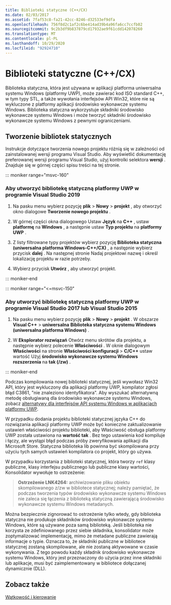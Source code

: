 ```yaml
---
title: Biblioteki statyczne (C++/CX)
ms.date: 02/03/2017
ms.assetid: 7faf53c8-fa21-42cc-8246-d32533ef9dfa
ms.openlocfilehash: 756f8d2c1af2c6be414ad39b4a96fa6cc7ccfb02
ms.sourcegitcommit: 9c2b3df9b837879cd17932ae9f61cdd142078260
ms.translationtype: MT
ms.contentlocale: pl-PL
ms.lasthandoff: 10/29/2020
ms.locfileid: "92924710"
---
```

# <a name="static-libraries-ccx"></a>Biblioteki statyczne (C++/CX)

Biblioteka statyczna, która jest używana w aplikacji platforma uniwersalna systemu Windows (platformy UWP), może zawierać kod ISO standard C++, w tym typy STL, a także wywołania interfejsów API Win32, które nie są wykluczone z platformy aplikacji środowisko wykonawcze systemu Windows. Biblioteka statyczna wykorzystuje składniki środowisko wykonawcze systemu Windows i może tworzyć składniki środowisko wykonawcze systemu Windows z pewnymi ograniczeniami.

## <a name="creating-static-libraries"></a>Tworzenie bibliotek statycznych

Instrukcje dotyczące tworzenia nowego projektu różnią się w zależności od zainstalowanej wersji programu Visual Studio. Aby wyświetlić dokumentację preferowanej wersji programu Visual Studio, użyj kontrolki selektora **wersji** . Znajduje się w górnej części spisu treści na tej stronie.

::: moniker range="msvc-160"

### <a name="to-create-a-uwp-static-library-in-visual-studio-2019"></a>Aby utworzyć bibliotekę statyczną platformy UWP w programie Visual Studio 2019

1. Na pasku menu wybierz pozycję **plik** > **Nowy** > **projekt** , aby otworzyć okno dialogowe **Tworzenie nowego projektu** .

1. W górnej części okna dialogowego Ustaw  **Język** na **C++** , ustaw **platformę** na **Windows** , a następnie ustaw **Typ projektu** na **platformy UWP** .

1. Z listy filtrowane typy projektów wybierz pozycję **Biblioteka statyczna (uniwersalna platforma Windows-C++/CX)** , a następnie wybierz przycisk **dalej** . Na następnej stronie Nadaj projektowi nazwę i określ lokalizację projektu w razie potrzeby.

1. Wybierz przycisk **Utwórz** , aby utworzyć projekt.

::: moniker-end

::: moniker range="<=msvc-150"

### <a name="to-create-a-uwp-static-library-in-visual-studio-2017-or-visual-studio-2015"></a>Aby utworzyć bibliotekę statyczną platformy UWP w programie Visual Studio 2017 lub Visual Studio 2015

1. Na pasku menu wybierz pozycję **plik**  >  **Nowy**  >  **projekt** . W obszarze **Visual C++**  >  **uniwersalna** **Biblioteka statyczna systemu Windows (uniwersalna platforma Windows)** .

1. W **Eksplorator rozwiązań** Otwórz menu skrótów dla projektu, a następnie wybierz polecenie **Właściwości** . W oknie dialogowym **Właściwości** na stronie **Właściwości konfiguracji**  >  **C/C++** ustaw wartość Użyj **środowisko wykonawcze systemu Windows rozszerzenia** na **tak (/zw)** .

::: moniker-end

Podczas kompilowania nowej biblioteki statycznej, jeśli wywołasz Win32 API, który jest wykluczony dla aplikacji platformy UWP, kompilator zgłosi błąd C3861, "nie znaleziono identyfikatora". Aby wyszukać alternatywną metodę obsługiwaną dla środowisko wykonawcze systemu Windows, zobacz [alternatywy dla interfejsów API systemu Windows w aplikacjach platformy UWP](/uwp/win32-and-com/alternatives-to-windows-apis-uwp).

W przypadku dodania projektu biblioteki statycznej języka C++ do rozwiązania aplikacji platformy UWP może być konieczne zaktualizowanie ustawień właściwości projektu biblioteki, aby Właściwość obsługa platformy UWP została ustawiona na **wartość tak** . Bez tego ustawienia kod kompiluje i łączy, ale wystąpi błąd podczas próby zweryfikowania aplikacji dla Microsoft Store. Statyczna biblioteka lib powinna być skompilowana przy użyciu tych samych ustawień kompilatora co projekt, który go używa.

W przypadku korzystania z biblioteki statycznej, która tworzy `ref` klasy publiczne, klasy interfejsu publicznego lub publiczne klasy wartości, Konsolidator wywołuje to ostrzeżenie:

> **Ostrzeżenie LNK4264:** archiwizowanie pliku obiektu skompilowanego z/zw w bibliotece statycznej; należy pamiętać, że podczas tworzenia typów środowisko wykonawcze systemu Windows nie zaleca się łączenia z biblioteką statyczną zawierającą środowisko wykonawcze systemu Windows metadanych.

Można bezpiecznie zignorować to ostrzeżenie tylko wtedy, gdy biblioteka statyczna nie produkuje składników środowisko wykonawcze systemu Windows, które są używane poza samą biblioteką. Jeśli biblioteka nie korzysta ze zdefiniowanego przez siebie składnika, konsolidator może zoptymalizować implementację, mimo że metadane publiczne zawierają informacje o typie. Oznacza to, że składniki publiczne w bibliotece statycznej zostaną skompilowane, ale nie zostaną aktywowane w czasie wykonywania. Z tego powodu każdy składnik środowisko wykonawcze systemu Windows, który jest przeznaczony do użycia przez inne składniki lub aplikacje, musi być zaimplementowany w bibliotece dołączanej dynamicznie (DLL).

## <a name="see-also"></a>Zobacz także

[Wątkowość i kierowanie](../cppcx/threading-and-marshaling-c-cx.md)
